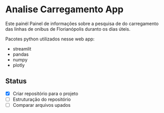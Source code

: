 # Analise Carregamento App
Este painél Painel de informações sobre a pesquisa de do carregamento das linhas de onibus de Florianópolis duranto os dias úteis.

Pacotes python utilizados nesse web app:
 - streamlit
 - pandas
 - numpy
 - plotly

## Status

- [x] Criar repositório para o projeto
- [ ] Estruturação do repositório
- [ ] Comparar arquivos upados
